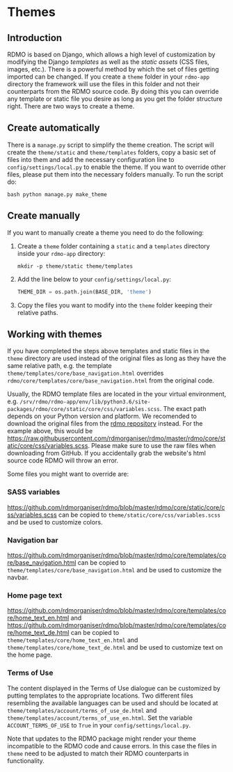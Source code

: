# Themes


## Introduction

RDMO is based on Django, which allows a high level of customization by modifying the Django *templates* as well as the *static assets* (CSS files, images, etc.). There is a powerful method by which the set of files getting imported can be changed. If you create a `theme` folder in your `rdmo-app` directory the framework will use the files in this folder and not their counterparts from the RDMO source code. By doing this you can override any template or static file you desire as long as you get the folder structure right. There are two ways to create a theme.


## Create automatically

There is a `manage.py` script to simplify the theme creation. The script will create the `theme/static` and `theme/templates` folders, copy a basic set of files into them and add the necessary configuration line to `config/settings/local.py` to enable the theme. If you want to override other files, please put them into the necessary folders manually. To run the script do:

``bash
python manage.py make_theme
``


## Create manually

If you want to manually create a theme you need to do the following:

1. Create a `theme` folder containing a `static` and a `templates` directory inside your `rdmo-app` directory:

    ```
    mkdir -p theme/static theme/templates
    ```

1. Add the line below to your `config/settings/local.py`:

    ```python
    THEME_DIR = os.path.join(BASE_DIR, 'theme')
    ```

1. Copy the files you want to modify into the `theme` folder keeping their relative paths.


## Working with themes

If you have completed the steps above templates and static files in the `theme` directory are used instead of the original files as long as they have the same relative path, e.g. the template `theme/templates/core/base_navigation.html` overrides `rdmo/core/templates/core/base_navigation.html` from the original code.

Usually, the RDMO template files are located in the your virtual environment, e.g. `/srv/rdmo/rdmo-app/env/lib/python3.6/site-packages/rdmo/core/static/core/css/variables.scss`. The exact path depends on your Python version and platform. We recomended to download the original files from the [rdmo repository](https://github.com/rdmorganiser/rdmo) instead. For the example above, this would be <https://raw.githubusercontent.com/rdmorganiser/rdmo/master/rdmo/core/static/core/css/variables.scss>. Please make sure to use the raw files when downloading from GitHub. If you accidentally grab the website's html source code RDMO will throw an error.

Some files you might want to override are:

### SASS variables
<https://github.com/rdmorganiser/rdmo/blob/master/rdmo/core/static/core/css/variables.scss> can be copied to `theme/static/core/css/variables.scss` and be used to customize colors.

### Navigation bar
<https://github.com/rdmorganiser/rdmo/blob/master/rdmo/core/templates/core/base_navigation.html> can be copied to `theme/templates/core/base_navigation.html` and be used to customize the navbar.

### Home page text
<https://github.com/rdmorganiser/rdmo/blob/master/rdmo/core/templates/core/home_text_en.html> and <https://github.com/rdmorganiser/rdmo/blob/master/rdmo/core/templates/core/home_text_de.html> can be copied to `theme/templates/core/home_text_en.html` and `theme/templates/core/home_text_de.html` and be used to customize text on the home page.

### Terms of Use
The content displayed in the Terms of Use dialogue can be customized by putting templates to the appropriate locations. Two different files resembling the available languages can be used and should be located at `theme/templates/account/terms_of_use_de.html` and  `theme/templates/account/terms_of_use_en.html`. Set the variable `ACCOUNT_TERMS_OF_USE` to `True` in your `config/settings/local.py`.


Note that updates to the RDMO package might render your theme incompatible to the RDMO code and cause errors. In this case the files in `theme` need to be adjusted to match their RDMO counterparts in functionality.
